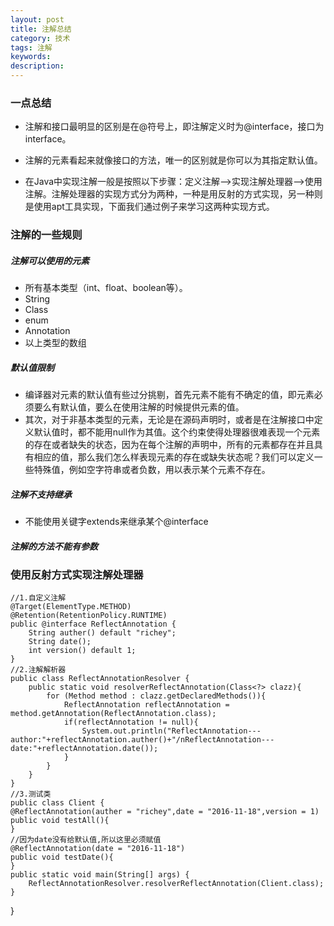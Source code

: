 ```yaml
---
layout: post
title: 注解总结
category: 技术
tags: 注解
keywords:
description:
---
```

### 一点总结

* 注解和接口最明显的区别是在@符号上，即注解定义时为@interface，接口为interface。

* 注解的元素看起来就像接口的方法，唯一的区别就是你可以为其指定默认值。

* 在Java中实现注解一般是按照以下步骤：定义注解—>实现注解处理器—>使用注解。注解处理器的实现方式分为两种，一种是用反射的方式实现，另一种则是使用apt工具实现，下面我们通过例子来学习这两种实现方式。

### 注解的一些规则

##### 注解可以使用的元素
 * 所有基本类型（int、float、boolean等）。
 * String
 * Class
 * enum
 * Annotation
 * 以上类型的数组


##### 默认值限制

 * 编译器对元素的默认值有些过分挑剔，首先元素不能有不确定的值，即元素必须要么有默认值，要么在使用注解的时候提供元素的值。
 *  其次，对于非基本类型的元素，无论是在源码声明时，或者是在注解接口中定义默认值时，都不能用null作为其值。这个约束使得处理器很难表现一个元素的存在或者缺失的状态，因为在每个注解的声明中，所有的元素都存在并且具有相应的值，那么我们怎么样表现元素的存在或缺失状态呢？我们可以定义一些特殊值，例如空字符串或者负数，用以表示某个元素不存在。


##### 注解不支持继承

 * 不能使用关键字extends来继承某个@interface


##### 注解的方法不能有参数

### 使用反射方式实现注解处理器

    //1.自定义注解
    @Target(ElementType.METHOD)
    @Retention(RetentionPolicy.RUNTIME)
    public @interface ReflectAnnotation {
        String auther() default "richey";
        String date();
        int version() default 1;
    }
    //2.注解解析器
    public class ReflectAnnotationResolver {
        public static void resolverReflectAnnotation(Class<?> clazz){
            for (Method method : clazz.getDeclaredMethods()){
                ReflectAnnotation reflectAnnotation = method.getAnnotation(ReflectAnnotation.class);
                if(reflectAnnotation != null){
                    System.out.println("ReflectAnnotation---author:"+reflectAnnotation.auther()+"/nReflectAnnotation---date:"+reflectAnnotation.date());
                }
            }
        }
    }
    //3.测试类
    public class Client {
    @ReflectAnnotation(auther = "richey",date = "2016-11-18",version = 1)
    public void testAll(){
    }
    //因为date没有给默认值,所以这里必须赋值
    @ReflectAnnotation(date = "2016-11-18")
    public void testDate(){
    }
    public static void main(String[] args) {
        ReflectAnnotationResolver.resolverReflectAnnotation(Client.class);
    }
}
